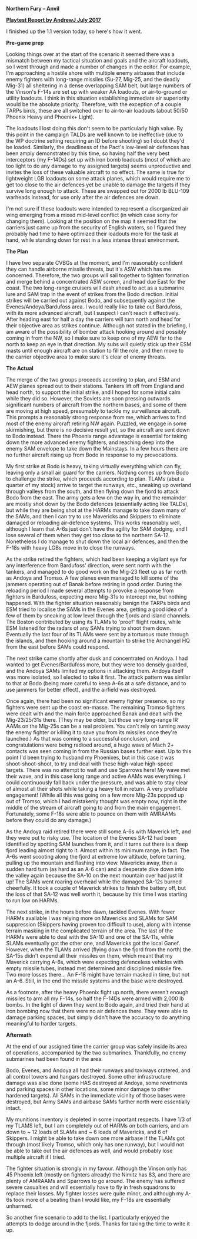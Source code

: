 **Northern Fury – Anvil**

**<u>Playtest Report by AndrewJ July 2017</u>**

I finished up the 1.1 version today, so here's how it went.

**Pre-game prep**

Looking things over at the start of the scenario it seemed there was a
mismatch between my tactical situation and goals and the aircraft
loadouts, so I went through and made a number of changes in the editor.
For example, I'm approaching a hostile shore with multiple enemy
airbases that include enemy fighters with long-range missiles (Su-27,
Mig-25, and the deadly Mig-31) all sheltering in a dense overlapping SAM
belt, but large numbers of the Vinson's F-14s are set up with weaker AA
loadouts, or air-to-ground or utility loadouts. I think in this
situation establishing immediate air superiority would be the absolute
priority. Therefore, with the exception of a couple TARPs birds, these
are all switched over to air-to-air loadouts (about 50/50 Phoenix Heavy
and Phoenix+ Light).

The loadouts I lost doing this don't seem to be particularly high value.
By this point in the campaign TALDs are well known to be ineffective
(due to the WP doctrine setting requiring an ID before shooting) so I
doubt they'd be loaded. Similarly, the deadliness of the Pact's
low-level air defences has been amply demonstrated by this time, so
having half the very best interceptors (my F-14Ds) set up with iron bomb
loadouts (most of which are too light to do any damage to my assigned
targets) seems unproductive and invites the loss of these valuable
aircraft to no effect. The same is true for lightweight LGB loadouts on
some attack planes, which would require me to get too close to the air
defences yet be unable to damage the targets if they survive long enough
to attack. These are swapped out for 2000 lb BLU-109 warheads instead,
for use only after the air defences are down.

I'm not sure if these loadouts were intended to represent a disorganized
air wing emerging from a mixed mid-level conflict (in which case sorry
for changing them). Looking at the position on the map it seemed that
the carriers just came up from the security of English waters, so I
figured they probably had time to have optimized their loadouts more for
the task at hand, while standing down for rest in a less intense threat
environment.

**The Plan**

I have two separate CVBGs at the moment, and I'm reasonably confident
they can handle airborne missile threats, but it's ASW which has me
concerned. Therefore, the two groups will sail together to tighten
formation and merge behind a concentrated ASW screen, and head due East
for the coast. The two long-range cruisers will dash ahead to act as a
submarine lure and SAM trap in the event of strikes from the Bodo
direction. Initial strikes will be carried out against Bodo, and
subsequently against the Evenes/Andoya/Bardufoss area. I would really
like to take out Bardufoss, with its more advanced aircraft, but I
suspect I can't reach it effectively. After heading east for half a day
the carriers will turn north and head for their objective area as
strikes continue. Although not stated in the briefing, I am aware of the
possibility of bomber attack hooking around and possibly coming in from
the NW, so I make sure to keep one of my AEW far to the north to keep an
eye in that direction. My subs will quietly stick up their ESM masts
until enough aircraft are on station to fill the role, and then move to
the carrier objective area to make sure it's clear of enemy threats.

**The Actual**

The merge of the two groups proceeds according to plan, and ESM and AEW
planes spread out to their stations. Tankers lift off from England and
head north, to support the initial strike, and I hoped for some initial
calm while they did so. However, the Soviets are soon pressing outwards
significant numbers of aircraft from the northern bases, and some of
them are moving at high speed, presumably to tackle my surveillance
aircraft. This prompts a reasonably strong response from me, which
arrives to find most of the enemy aircraft retiring NW again. Puzzled,
we engage in some skirmishing, but there is no decisive result yet, so
the aircraft are sent down to Bodo instead. There the Phoenix range
advantage is essential for taking down the more advanced enemy fighters,
and reaching deep into the enemy SAM envelope to take down the
Mainstays. In a few hours there are no further aircraft rising up from
Bodo in response to my provocations.

My first strike at Bodo is heavy, taking virtually everything which can
fly, leaving only a small air guard for the carriers. Nothing comes up
from Bodo to challenge the strike, which proceeds according to plan.
TLAMs (abut a quarter of my stock) arrive to target the runways, etc.,
sneaking up overland through valleys from the south, and then flying
down the fjord to attack Bodo from the east. The army gets a few on the
way in, and the remainder are mostly shot down by the Bodo defences
(essentially acting like TALDs), but while they are being shot at the
HARMs manage to take down many of the SAMs, and then I can try to use
Mavericks and Skippers to eliminate damaged or reloading air-defence
systems. This works reasonably well, although I learn that A-6s just
don't have the agility for SAM dodging, and I lose several of them when
they get too close to the northern SA-12. Nonetheless I do manage to
shut down the local air defences, and then the F-18s with heavy LGBs
move in to close the runways.

As the strike retired the fighters, which had been keeping a vigilant
eye for any interference from Bardufoss' direction, were sent north with
the tankers, and managed to do good work on the Mig-23 fleet up as far
north as Andoya and Tromso. A few planes even managed to kill some of
the jammers operating out of Banak before retiring in good order. During
the reloading period I made several attempts to provoke a response from
fighters in Bardufoss, expecting more Mig-31s to intercept me, but
nothing happened. With the fighter situation reasonably benign the TARPs
birds and ESM tried to localise the SAMs in the Evenes area, getting a
good idea of a few of them by sneaking at low level through the fjords
and island channels. The Boston contributed by using its TLAMs to
'proof' flight routes, while ESM listened for the radars of any SAMs
trying to shoot them down. Eventually the last four of its TLAMs were
sent by a torturous route through the islands, and then hooking around a
mountain to strike the Archangel HQ from the east before SAMs could
respond.

The next strike came shortly after dusk and concentrated on Andoya. I
had wanted to get Evenes/Bardufoss more, but they were too densely
guarded, and the Andoya SAMs limited my options in attacking them.
Andoya itself was more isolated, so I elected to take it first. The
attack pattern was similar to that at Bodo (being more careful to keep
A-6s at a safe distance, and to use jammers for better effect), and the
airfield was destroyed.

Once again, there had been no significant enemy fighter presence, so my
fighters were sent up the coast en-masse. The remaining Tromso fighters
were dealt with and the main force approached Banak and dealt with the
Mig-23/25/31s there. (They may be older, but those very long-range IR
AAMs on the Mig-25s can be a real problem. You can't rely on turning
away the enemy fighter or killing it to save you from its missiles once
they're launched.) As that was coming to a successful conclusion, and
congratulations were being radioed around, a huge wave of Mach 2+
contacts was seen coming in from the Russian bases further east. Up to
this point I'd been trying to husband my Phoenixes, but in this case it
was shoot-shoot-shoot, to try and deal with these high-value high-speed
targets. There was no attempt to wait and use Sparrows here! My wave met
their wave, and in this case long range and active AAMs was everything.
I could continuously fall back under the pressure, and was able to stay
clear of almost all their shots while taking a heavy toll in return. A
very profitable engagement! (While all this was going on a few more
Mig-23s popped up out of Tromso, which I had mistakenly thought was
empty now, right in the middle of the stream of aircraft going to and
from the main engagement. Fortunately, some F-18s were able to pounce on
them with AMRAAMs before they could do any damage.)

As the Andoya raid retired there were still some A-6s with Maverick
left, and they were put to risky use. The location of the Evenes SA-12
had been identified by spotting SAM launches from it, and it turns out
there is a deep fjord leading almost right to it. Almost within its
minimum range, in fact. The A-6s went scooting along the fjord at
extreme low altitude, before turning, pulling up the mountain and
flashing into view. Mavericks away, then a sudden hard turn (as hard as
an A-6 can) and a desperate dive down into the valley again because the
SA-10 on the next mountain over had just lit up! The SAMs went roaring
overhead while the damaged SA-12s burned cheerfully. It took a couple of
Maverick strikes to finish the battery off, but the loss of that SA-12
was well worth it, because by this time I was starting to run low on
HARMs.

The next strike, in the hours before dawn, tackled Evenes. With fewer
HARMs available I was relying more on Mavericks and SLAMs for SAM
suppression (Skippers having proven too difficult to use), along with
intense terrain masking in the complicated terrain of the area. The last
of the HARMs were able to deal with the SA-10 and one of the SA-11s,
while SLAMs eventually got the other one, and Mavericks got the local
Ganef. However, when the TLAMs arrived (flying down the fjord from the
north) the SA-15s didn't expend all their missiles on them, which meant
that my Maverick carrying A-6s, which were expecting defenceless
vehicles with empty missile tubes, instead met determined and
disciplined missile fire. Two more losses there... An F-18 might have
terrain masked in time, but not an A-6. Still, in the end the missile
systems and the base were destroyed.

As a footnote, after the heavy Phoenix fight up north, there weren't
enough missiles to arm all my F-14s, so half the F-14Ds were armed with
2,000 lb bombs. In the light of dawn they went to Bodo again, and tried
their hand at iron bombing now that there were no air defences there.
They were able to damage parking spaces, but simply didn't have the
accuracy to do anything meaningful to harder targets.

**Aftermath**

At the end of our assigned time the carrier group was safely inside its
area of operations, accompanied by the two submarines. Thankfully, no
enemy submarines had been found in the area.

Bodo, Evenes, and Andoya all had their runways and taxiways cratered,
and all control towers and hangars destroyed. Some other infrastructure
damage was also done (some HAS destroyed at Andoya, some revetments and
parking spaces in other locations, some minor damage to other hardened
targets). All SAMs in the immediate vicinity of those bases were
destroyed, but Army SAMs and airbase SAMs further north were essentially
intact.

My munitions inventory is depleted in some important respects. I have
1/3 of my TLAMS left, but I am completely out of HARMs on both carriers,
and am down to \~ 12 loads of SLAMs and \~ 6 loads of Mavericks, and 6
of Skippers. I might be able to take down one more airbase if the TLAMs
got through (most likely Tromso, which only has one runway), but I would
not be able to take out the air defences as well, and would probably
lose multiple aircraft if I tried.

The fighter situation is strongly in my favour. Although the Vinson only
has 45 Phoenix left (mostly on fighters already) the Nimitz has 83, and
there are plenty of AMRAAMs and Sparrows to go around. The enemy has
suffered severe casualties and will essentially have to fly in fresh
squadrons to replace their losses. My fighter losses were quite minor,
and although my A-6s took more of a beating than I would like, my F-18s
are essentially unharmed.

So another fine scenario to add to the list. I particularly enjoyed the
attempts to dodge around in the fjords. Thanks for taking the time to
write it up.
